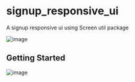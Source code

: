 # signup_responsive_ui

A signup responsive ui using Screen util package

![image](https://user-images.githubusercontent.com/66877730/177042904-a0948df3-795e-4c73-b4d8-5b8b32a8e981.png)


## Getting Started

![image](https://user-images.githubusercontent.com/66877730/177042889-c972fb1c-e52d-4e09-bc85-cfd6a60adaee.png)

